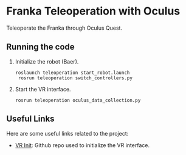 # Franka Teleoperation with Oculus

Teleoperate the Franka through Oculus Quest.

## Running the code

1. Initialize the robot (Baer).

   ```shell
   roslaunch teleoperation start_robot.launch
    rosrun teleoperation switch_controllers.py

2. Start the VR interface.
   ```shell
   rosrun teleoperation oculus_data_collection.py

## Useful Links

Here are some useful links related to the project:

- [VR Init]([https://your-project-documentation-url.com](https://github.com/rail-berkeley/oculus_reader)): Github repo used to initialize the VR interface.



